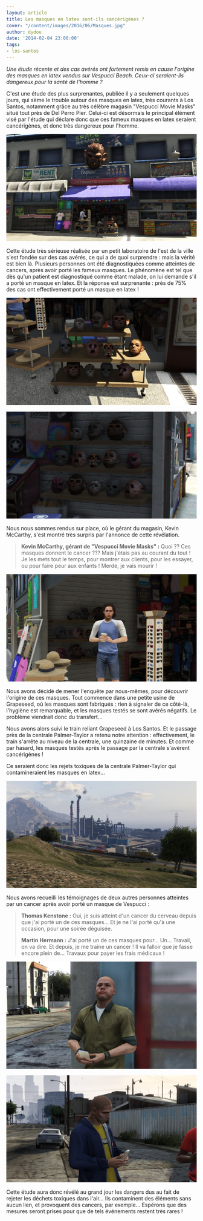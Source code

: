 ```yaml
---
layout: article
title: Les masques en latex sont-ils cancérigènes ?
cover: "/content/images/2016/06/Masques.jpg"
author: dydou
date: '2014-02-04 23:00:00'
tags:
- los-santos
---
```


_Une étude récente et des cas avérés ont fortement remis en cause l'origine des masques en latex vendus sur Vespucci Beach. Ceux-ci seraient-ils dangereux pour la santé de l'homme ?_

C'est une étude des plus surprenantes, publiée il y a seulement quelques jours, qui sème le trouble autour des masques en latex, très courants à Los Santos, notamment grâce au très célèbre magasin "Vespucci Movie Masks" situé tout près de Del Perro Pier. Celui-ci est désormais le principal élément visé par l'étude qui déclare donc que ces fameux masques en latex seraient cancérigènes, et donc très dangereux pour l'homme.

![Le magasin "Vespucci Movie Masks".](  /content/images/2016/06/Masques_0.jpg)

Cette étude très sérieuse réalisée par un petit laboratoire de l'est de la ville s'est fondée sur des cas avérés, ce qui a de quoi surprendre : mais la vérité est bien là. Plusieurs personnes ont été diagnostiquées comme atteintes de cancers, après avoir porté les fameux masques. Le phénomène est tel que dès qu'un patient est diagnostiqué comme étant malade, on lui demande s'il a porté un masque en latex. Et la réponse est surprenante : près de 75% des cas ont effectivement porté un masque en latex !

![](  /content/images/2016/06/Masques1.jpg)

![Les fameux masques incriminés.](  /content/images/2016/06/Masques2.jpg)

Nous nous sommes rendus sur place, où le gérant du magasin, Kevin McCarthy, s'est montré très surpris par l'annonce de cette révélation.

> **Kevin McCarthy, gérant de "Vespucci Movie Masks" :** Quoi ?? Ces masques donnent le cancer ??? Mais j'étais pas au courant du tout ! Je les mets tout le temps, pour montrer aux clients, pour les essayer, ou pour faire peur aux enfants ! Merde, je vais mourir !

![Kevin McCarthy.](  /content/images/2016/06/Masques3.jpg)

Nous avons décidé de mener l'enquête par nous-mêmes, pour découvrir l'origine de ces masques. Tout commence dans une petite usine de Grapeseed, où les masques sont fabriqués : rien à signaler de ce côté-là, l'hygiène est remarquable, et les masques testés se sont avérés négatifs. Le problème viendrait donc du transfert...

Nous avons alors suivi le train reliant Grapeseed à Los Santos. Et le passage près de la centrale Palmer-Taylor a retenu notre attention : effectivement, le train s'arrête au niveau de la centrale, une quinzaine de minutes. Et comme par hasard, les masques testés après le passage par la centrale s'avèrent cancérigènes !

Ce seraient donc les rejets toxiques de la centrale Palmer-Taylor qui contamineraient les masques en latex...

![La centrale Palmer-Taylor.](  /content/images/2016/06/Masques6.jpg)

Nous avons recueilli les témoignages de deux autres personnes atteintes par un cancer après avoir porté un masque de Vespucci :

> **Thomas Kenstone :** Oui, je suis atteint d'un cancer du cerveau depuis que j'ai porté un de ces masques... Et je ne l'ai porté qu'à une occasion, pour une soirée déguisée.
> 
> **Martin Hermann :** J'ai porté un de ces masques pour... Un... Travail, on va dire. Et depuis, je me traîne un cancer ! Il va falloir que je fasse encore plein de... Travaux pour payer les frais médicaux !

![](  /content/images/2016/06/Masques5.jpg)

![Mr Kenstone et Mr Hermann.](  /content/images/2016/06/Masques4.jpg)

Cette étude aura donc révélé au grand jour les dangers dus au fait de rejeter les déchets toxiques dans l'air... Ils contaminent des éléments sans aucun lien, et provoquent des cancers, par exemple... Espérons que des mesures seront prises pour que de tels événements restent très rares !

<!--kg-card-end: markdown-->

